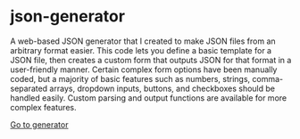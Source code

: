 # json-generator

A web-based JSON generator that I created to make JSON files from an arbitrary format easier. This code lets you define
a basic template for a JSON file, then creates a custom form that outputs JSON for that format in a user-friendly manner.
Certain complex form options have been manually coded, but a majority of basic features such as numbers, strings, comma-separated
arrays, dropdown inputs, buttons, and checkboxes should be handled easily. Custom parsing and output functions are available
for more complex features.

[Go to generator](https://drakonkinst.github.io/json-generator/)
